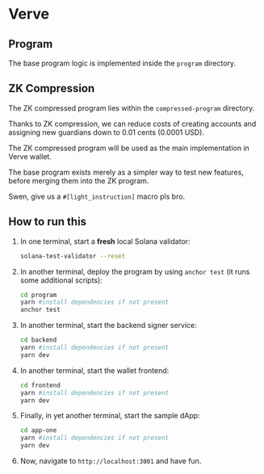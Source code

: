 # Verve

## Program

The base program logic is implemented inside the `program` directory.

## ZK Compression

The ZK compressed program lies within the `compressed-program` directory.

Thanks to ZK compression, we can reduce costs of creating accounts and assigning new guardians down to 0.01 cents (0.0001 USD).

The ZK compressed program will be used as the main implementation in Verve wallet.

The base program exists merely as a simpler way to test new features, before merging them into the ZK program.

Swen, give us a `#[light_instruction]` macro pls bro.

## How to run this

1. In one terminal, start a **fresh** local Solana validator:
   ```sh
   solana-test-validator --reset
   ```

2. In another terminal, deploy the program by using `anchor test` (it runs some additional scripts):
   ```sh
   cd program
   yarn #install dependencies if not present
   anchor test
   ```

3. In another terminal, start the backend signer service:
   ```sh
   cd backend
   yarn #install dependencies if not present
   yarn dev
   ```

4. In another terminal, start the wallet frontend:
   ```sh
   cd frontend
   yarn #install dependencies if not present
   yarn dev
   ```

5. Finally, in yet another terminal, start the sample dApp:
   ```sh
   cd app-one
   yarn #install dependencies if not present
   yarn dev
   ```

6. Now, navigate to `http://localhost:3001` and have fun.
